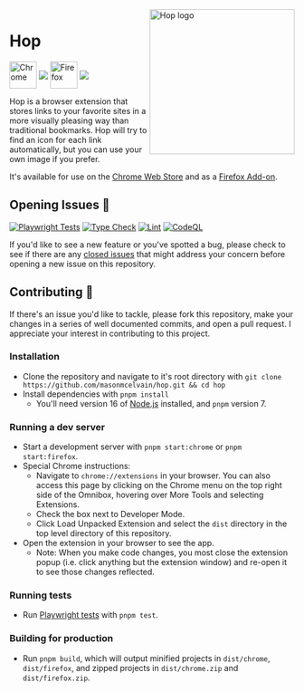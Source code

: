 <img align="right" width="256px" height="256px" alt="Hop logo" src="https://user-images.githubusercontent.com/52104630/138492652-531cc551-f07c-4e63-9146-3c9352d34847.png" />

# Hop

[link-chrome]: https://chrome.google.com/webstore/detail/hop/djdlkcbfbdebfaoakhnoienanaakgccd "Version published on Chrome Web Store"
[link-firefox]: https://addons.mozilla.org/en-US/firefox/addon/hop/ "Version published on Mozilla Add-ons"

[<img src="https://raw.githubusercontent.com/alrra/browser-logos/90fdf03c/src/chrome/chrome.svg" width="48" alt="Chrome" valign="middle">][link-chrome] [<img valign="middle" src="https://img.shields.io/chrome-web-store/v/djdlkcbfbdebfaoakhnoienanaakgccd.svg?label=%20">][link-chrome]
[<img src="https://raw.githubusercontent.com/alrra/browser-logos/90fdf03c/src/firefox/firefox.svg" width="48" alt="Firefox" valign="middle">][link-firefox] [<img valign="middle" src="https://img.shields.io/amo/v/hop.svg?label=%20">][link-firefox]

Hop is a browser extension that stores links to your favorite sites in a more visually pleasing way than traditional bookmarks. Hop will try to find an icon for each link automatically, but you can use your own image if you prefer.

It's available for use on the [Chrome Web Store](https://chrome.google.com/webstore/detail/hop/djdlkcbfbdebfaoakhnoienanaakgccd) and as a [Firefox Add-on](https://addons.mozilla.org/en-US/firefox/addon/hop/).

## Opening Issues 🥕

[![Playwright Tests](https://github.com/masonmcelvain/hop/actions/workflows/playwright.yml/badge.svg?branch=main)](https://github.com/masonmcelvain/hop/actions/workflows/playwright.yml)
[![Type Check](https://github.com/masonmcelvain/hop/actions/workflows/tsc.yml/badge.svg)](https://github.com/masonmcelvain/hop/actions/workflows/tsc.yml)
[![Lint](https://github.com/masonmcelvain/hop/actions/workflows/lint.yml/badge.svg)](https://github.com/masonmcelvain/hop/actions/workflows/lint.yml)
[![CodeQL](https://github.com/masonmcelvain/hop/actions/workflows/codeql-analysis.yml/badge.svg?branch=main)](https://github.com/masonmcelvain/hop/actions/workflows/codeql-analysis.yml)

If you'd like to see a new feature or you've spotted a bug, please check to see if there are any [closed issues](https://github.com/masonmcelvain/hop/issues?q=is%3Aissue+is%3Aclosed) that might address your concern before opening a new issue on this repository.

## Contributing 🐰

If there's an issue you'd like to tackle, please fork this repository, make your changes in a series of well documented commits, and open a pull request. I appreciate your interest in contributing to this project.

### Installation

- Clone the repository and navigate to it's root directory with `git clone https://github.com/masonmcelvain/hop.git && cd hop`
- Install dependencies with `pnpm install`
  - You'll need version 16 of [Node.js](https://nodejs.org/en/download/) installed, and `pnpm` version 7.

### Running a dev server

- Start a development server with `pnpm start:chrome` or `pnpm start:firefox`.
- Special Chrome instructions:
  - Navigate to `chrome://extensions` in your browser. You can also access this page by clicking on the Chrome menu on the top right side of the Omnibox, hovering over More Tools and selecting Extensions.
  - Check the box next to Developer Mode.
  - Click Load Unpacked Extension and select the `dist` directory in the top level directory of this repository.
- Open the extension in your browser to see the app.
  - Note: When you make code changes, you most close the extension popup (i.e. click anything but the extension window) and re-open it to see those changes reflected.

### Running tests

- Run [Playwright tests](https://playwright.dev/docs/intro) with `pnpm test`.

### Building for production

- Run `pnpm build`, which will output minified projects in `dist/chrome`, `dist/firefox`, and zipped projects in `dist/chrome.zip` and `dist/firefox.zip`.
